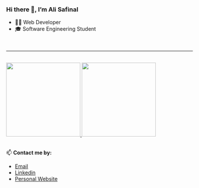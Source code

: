 ### Hi there 👋, I’m Ali Safinal

- 👨‍💻 Web Developer
- 🎓 Software Engineering Student

</br>

---
</br>


<a href="https://github.com/safinal">
  <img height="200em" src="https://github-readme-stats.vercel.app/api?username=safinal&show_icons=true&theme=tokyonight" />
  <img height="200em" src="https://github-readme-stats.vercel.app/api/top-langs/?username=safinal&hide=html,css&layout=compact&theme=tokyonight"/>
</a>

</br>
</br>

📫 **Contact me by:**

* [Email](mailto:alisafinal2001@gmail.com)
* [Linkedin](https://linkedin.com/in/safinal)
* [Personal Website](https://safinal.pythonanywhere.com)
